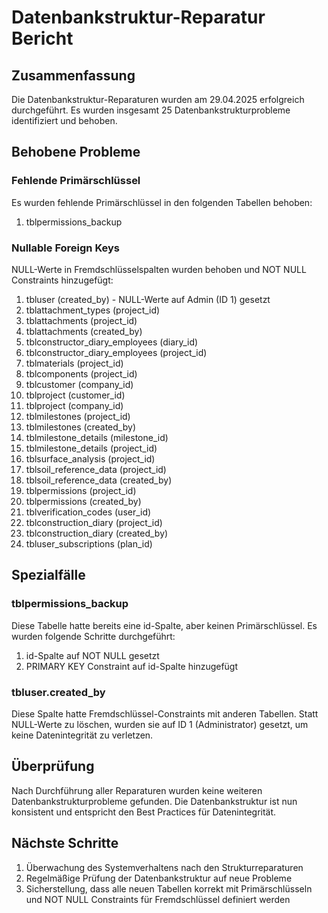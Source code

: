 # Datenbankstruktur-Reparatur Bericht

## Zusammenfassung

Die Datenbankstruktur-Reparaturen wurden am 29.04.2025 erfolgreich durchgeführt. Es wurden insgesamt 25 Datenbankstrukturprobleme identifiziert und behoben.

## Behobene Probleme

### Fehlende Primärschlüssel
Es wurden fehlende Primärschlüssel in den folgenden Tabellen behoben:

1. tblpermissions_backup

### Nullable Foreign Keys
NULL-Werte in Fremdschlüsselspalten wurden behoben und NOT NULL Constraints hinzugefügt:

1. tbluser (created_by) - NULL-Werte auf Admin (ID 1) gesetzt
2. tblattachment_types (project_id)
3. tblattachments (project_id)
4. tblattachments (created_by)
5. tblconstructor_diary_employees (diary_id)
6. tblconstructor_diary_employees (project_id)
7. tblmaterials (project_id)
8. tblcomponents (project_id)
9. tblcustomer (company_id)
10. tblproject (customer_id)
11. tblproject (company_id)
12. tblmilestones (project_id)
13. tblmilestones (created_by)
14. tblmilestone_details (milestone_id)
15. tblmilestone_details (project_id)
16. tblsurface_analysis (project_id)
17. tblsoil_reference_data (project_id)
18. tblsoil_reference_data (created_by)
19. tblpermissions (project_id)
20. tblpermissions (created_by)
21. tblverification_codes (user_id)
22. tblconstruction_diary (project_id)
23. tblconstruction_diary (created_by)
24. tbluser_subscriptions (plan_id)

## Spezialfälle

### tblpermissions_backup
Diese Tabelle hatte bereits eine id-Spalte, aber keinen Primärschlüssel. Es wurden folgende Schritte durchgeführt:
1. id-Spalte auf NOT NULL gesetzt
2. PRIMARY KEY Constraint auf id-Spalte hinzugefügt

### tbluser.created_by
Diese Spalte hatte Fremdschlüssel-Constraints mit anderen Tabellen. Statt NULL-Werte zu löschen, wurden sie auf ID 1 (Administrator) gesetzt, um keine Datenintegrität zu verletzen.

## Überprüfung

Nach Durchführung aller Reparaturen wurden keine weiteren Datenbankstrukturprobleme gefunden. Die Datenbankstruktur ist nun konsistent und entspricht den Best Practices für Datenintegrität.

## Nächste Schritte

1. Überwachung des Systemverhaltens nach den Strukturreparaturen
2. Regelmäßige Prüfung der Datenbankstruktur auf neue Probleme
3. Sicherstellung, dass alle neuen Tabellen korrekt mit Primärschlüsseln und NOT NULL Constraints für Fremdschlüssel definiert werden